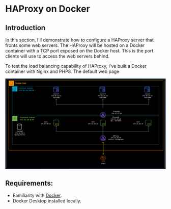 # HAProxy on Docker

## Introduction

In this section, I'll demonstrate how to configure a HAProxy server that fronts some web servers. The HAProxy will be hosted on a Docker container with a TCP port exposed on the Docker host. This is the port clients will use to access the web servers behind.

To test the load balancing capability of HAProxy, I've built a Docker container with Nginx and PHP8. The default web page

![Architecture](images/architecture.png)  

## Requirements:

* Familiarity with [Docker](https://www.docker.com/).
* Docker Desktop installed locally.
